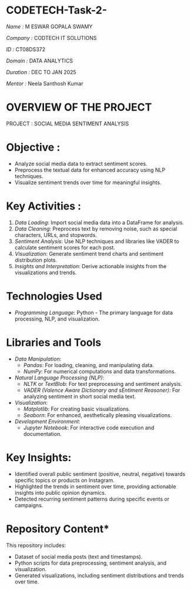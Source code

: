 # CODETECH-Task-2-
*Name :* M ESWAR GOPALA SWAMY

*Company :*  CODTECH IT SOLUTIONS

*ID :* CT08DS372

*Domain :* DATA ANALYTICS

*Duration :* DEC TO JAN 2025

*Mentor :* Neela Santhosh Kumar

# OVERVIEW OF THE PROJECT
PROJECT : SOCIAL MEDIA SENTIMENT ANALYSIS 
# Objective :
- Analyze social media data to extract sentiment scores.  
- Preprocess the textual data for enhanced accuracy using NLP techniques.  
- Visualize sentiment trends over time for meaningful insights.


# Key Activities :
1. *Data Loading*: Import social media data into a DataFrame for analysis.  
2. *Data Cleaning*: Preprocess text by removing noise, such as special characters, URLs, and stopwords.  
3. *Sentiment Analysis*: Use NLP techniques and libraries like VADER to calculate sentiment scores for each post.  
4. *Visualization*: Generate sentiment trend charts and sentiment distribution plots.  
5. *Insights and Interpretation*: Derive actionable insights from the visualizations and trends.


# Technologies Used
- *Programming Language*: Python - The primary language for data processing, NLP, and visualization.


# Libraries and Tools
- *Data Manipulation*:  
  - *Pandas*: For loading, cleaning, and manipulating data.  
  - *NumPy*: For numerical computations and data transformations.  
- *Natural Language Processing (NLP)*:  
  - *NLTK* or *TextBlob*: For text preprocessing and sentiment analysis.  
  - *VADER (Valence Aware Dictionary and sEntiment Reasoner)*: For analyzing sentiment in short social media text.  
- *Visualization*:  
  - *Matplotlib*: For creating basic visualizations.  
  - *Seaborn*: For enhanced, aesthetically pleasing visualizations.  
- *Development Environment*:  
  - *Jupyter Notebook*: For interactive code execution and documentation.




# Key Insights:

- Identified overall public sentiment (positive, neutral, negative) towards specific topics or products on Instagram.  
- Highlighted the trends in sentiment over time, providing actionable insights into public opinion dynamics.  
- Detected recurring sentiment patterns during specific events or campaigns.


# Repository Content*  
This repository includes:  
- Dataset of social media posts (text and timestamps).  
- Python scripts for data preprocessing, sentiment analysis, and visualization.  
- Generated visualizations, including sentiment distributions and trends over time. 
